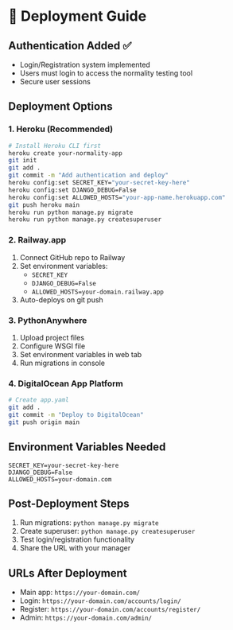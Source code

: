 # 🚀 Deployment Guide

## Authentication Added ✅
- Login/Registration system implemented
- Users must login to access the normality testing tool
- Secure user sessions

## Deployment Options

### 1. **Heroku (Recommended)**
```bash
# Install Heroku CLI first
heroku create your-normality-app
git init
git add .
git commit -m "Add authentication and deploy"
heroku config:set SECRET_KEY="your-secret-key-here"
heroku config:set DJANGO_DEBUG=False
heroku config:set ALLOWED_HOSTS="your-app-name.herokuapp.com"
git push heroku main
heroku run python manage.py migrate
heroku run python manage.py createsuperuser
```

### 2. **Railway.app**
1. Connect GitHub repo to Railway
2. Set environment variables:
   - `SECRET_KEY`
   - `DJANGO_DEBUG=False`
   - `ALLOWED_HOSTS=your-domain.railway.app`
3. Auto-deploys on git push

### 3. **PythonAnywhere**
1. Upload project files
2. Configure WSGI file
3. Set environment variables in web tab
4. Run migrations in console

### 4. **DigitalOcean App Platform**
```bash
# Create app.yaml
git add .
git commit -m "Deploy to DigitalOcean"
git push origin main
```

## Environment Variables Needed
```
SECRET_KEY=your-secret-key-here
DJANGO_DEBUG=False
ALLOWED_HOSTS=your-domain.com
```

## Post-Deployment Steps
1. Run migrations: `python manage.py migrate`
2. Create superuser: `python manage.py createsuperuser`
3. Test login/registration functionality
4. Share the URL with your manager

## URLs After Deployment
- Main app: `https://your-domain.com/`
- Login: `https://your-domain.com/accounts/login/`
- Register: `https://your-domain.com/accounts/register/`
- Admin: `https://your-domain.com/admin/`